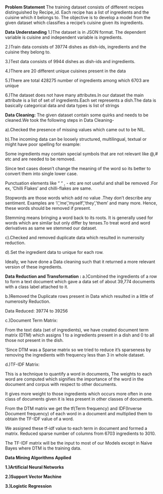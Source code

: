 **Problem Statement**
The training dataset consists of different recipes distinguished by Recipe_id. Each recipe has a list of ingredients and the cuisine which it belongs to. The objective is to develop a model from the given dataset which classifies a recipe’s cuisine given its ingredients.

**Data  Understanding**
1.)The dataset is in JSON format. The dependent variable is cuisine and independent variable is ingredients.   

2.)Train data consists of 39774 dishes as dish-ids, ingredients and the cuisine they belong to.

3.)Test data consists of 9944 dishes as dish-ids and ingredients.

4.)There are 20 different unique cuisines present in the data

5.)There are total 428275 number of ingredients among which 6703 are unique

6.)The dataset  does not have many attributes.In our dataset the main attribute  is a list of set of ingredients.Each set represents a dish.The data is basically categorical data and data types is list of strings


**Data Cleaning:**
The given dataset contain some quirks and needs to be cleaned.We took the following steps in Data Cleaning-

a).Checked the presence of missing values which came out to be NIL.

b).The incoming data can be loosely structured, multilingual, textual or might have poor spelling for example:

Some ingredients may contain special symbols that are not relevant like @,# etc and are needed to be removed.

Since text cases doesn’t change the meaning of the word so its better to convert them into single lower case.

Punctuation elements like “ “ , - etc are not useful and shall be removed .For ex, ‘Chilli Flakes’ and chilli-flakes are same.

Stopwords are those words which add no value .They don’t describe any sentiment. Examples are ‘i’,’me’,’myself’,’they’,’them’ and many more. Hence, these words should be removed if present.

Stemming means bringing a word back to its roots. It is generally used for words which are similar but only differ by tenses.To treat word and word derivatives as same we stemmed our dataset.

c).Checked and removed duplicate data which resulted in numerosity reduction.

d).Set the ingredient data to unique for each row.

Ideally, we have done a Data cleaning such that it returned a more relevant version of these ingredients.

**Data Reduction and Transformation :**
a.)Combined the ingredients of a row  to form a text document which gave a data set of about 39,774 documents with a class label attached to it.

b.)Removed the Duplicate rows present in Data which resulted in a little  of numerosity Reduction.

Data Reduced: 39774 to 39256

c.)Document Term Matrix:

From the text data (set of ingredients), we have created document term matrix (DTM) which assigns 1 to a ingredients present in a dish and 0 to all those not present in the dish.

‘Since DTM was a Sparse matrix so we tried to reduce it’s sparseness by removing the ingredients with frequency less than 3 in whole dataset.

d.)TF-IDF Matrix:

This is a technique to quantify a word in documents, The  weights to each word are computed which signifies the importance of the word in the document and corpus with respect to other documents. 

It gives more weight to those ingredients which occurs more often in one class of documents given it is less present in other classes of documents.

From the DTM matrix we get the tf(Term frequency) and IDF(Inverse Document frequency) of each word in a document and multiplied them to obtain the TF-IDF value of a word. 

We assigned these tf-idf value to each term in document and formed a matrix.
Reduced sparse number of columns from 6703 ingredients to 3010.

The TF-IDF matrix will be the input to most of our Models except in Naive Bayes where DTM is the training data. 

**Data Mining Algorithms Applied**


**1.)Artificial Neural Networks**


**2.)Support Vector Machine**


**3.)Logistic Regression**

